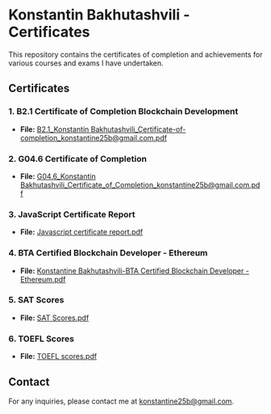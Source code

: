 # Konstantin Bakhutashvili - Certificates

This repository contains the certificates of completion and achievements for various courses and exams I have undertaken.

## Certificates

### 1. B2.1 Certificate of Completion Blockchain Development
- **File:** [B2.1_Konstantin Bakhutashvili_Certificate-of-completion_konstantine25b@gmail.com.pdf](B2.1_Konstantin%20Bakhutashvili_Certificate-of-completion_konstantine25b@gmail.com.pdf)

### 2. G04.6 Certificate of Completion
- **File:** [G04.6_Konstantin Bakhutashvili_Certificate_of_Completion_konstantine25b@gmail.com.pdf](G04.6_Konstantin%20Bakhutashvili_Certificate_of_Completion_konstantine25b@gmail.com.pdf)

### 3. JavaScript Certificate Report
- **File:** [Javascript certificate report.pdf](Javascript%20certificate%20report.pdf)

### 4. BTA Certified Blockchain Developer - Ethereum
- **File:** [Konstantine Bakhutashvili-BTA Certified Blockchain Developer - Ethereum.pdf](Konstantine%20Bakhutashvili-BTA%20Certified%20Blockchain%20Developer%20-%20Ethereum.pdf)

### 5. SAT Scores
- **File:** [SAT Scores.pdf](SAT%20Scores.pdf)
  
### 6. TOEFL Scores
- **File:** [TOEFL scores.pdf](TOEFL%20scores.pdf)

## Contact
For any inquiries, please contact me at konstantine25b@gmail.com.
